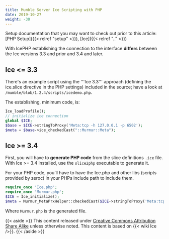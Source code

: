 ```yaml
---
title: Mumble Server Ice Scripting with PHP
date: 2019-10-27
weight: -30
---
```

Setup documentation that you may want to check out prior to this article: [PHP Setup]({{< relref "setup" >}}), [Ice]({{< relref ".." >}})

With IcePHP establishing the connection to the interface **differs** between the Ice versions 3.3 and prior and 3.4 and later.

## Ice <= 3.3

There's an example script using the '''Ice 3.3''' approach (defining the ice.slice directive in the PHP settings) included in the source; have a look at `/mumble/blob/1.2.4/scripts/icedemo.php`.

The establishing, minimum code, is:

```php
Ice_loadProfile();
// initialize ice connection
global $ICE;
$base = $ICE->stringToProxy('Meta:tcp -h 127.0.0.1 -p 6502');
$meta = $base->ice_checkedCast("::Murmur::Meta");
```

## Ice >= 3.4

First, you will have to **generate PHP code** from the slice definitions `.ice` file. With Ice >= 3.4 installed, use the `slice2php` executable to generate it.

For your PHP code, you’ll have to have the Ice.php and other libs (scripts provided by zeroc) in your PHPs include path to include them.

```php
require_once 'Ice.php';
require_once 'Murmur.php';
$ICE = Ice_initialize();
$meta = Murmur_MetaPrxHelper::checkedCast($ICE->stringToProxy('Meta:tcp -h 127.0.0.1 -p 6502'));
```

Where `Murmur.php` is the generated file.

{{< aside >}}
This content released under [Creative Commons Attribution Share Alike](http://creativecommons.org/licenses/by-sa/2.5/) unless otherwise noted. This content is based on {{< wiki Ice />}}.
{{< /aside >}}

